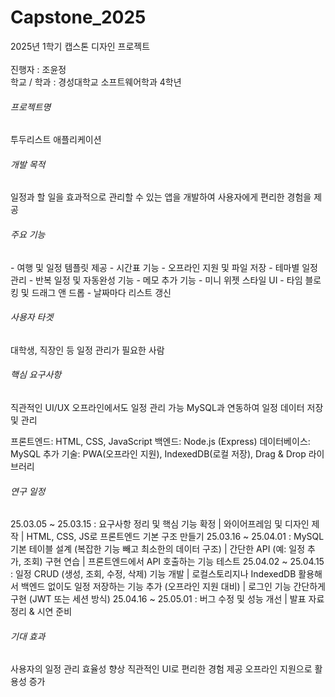 # Capstone_2025
2025년 1학기 캡스톤 디자인 프로젝트
</br></br>
진행자 : 조윤정
</br>
학교 / 학과 : 경성대학교 소프트웨어학과 4학년

<h6>프로젝트명</h6>
투두리스트 애플리케이션

<h6>개발 목적</h6>
일정과 할 일을 효과적으로 관리할 수 있는 앱을 개발하여 사용자에게 편리한 경험을 제공

<h6>주요 기능</h6>
- 여행 및 일정 템플릿 제공
- 시간표 기능
- 오프라인 지원 및 파일 저장
- 테마별 일정 관리
- 반복 일정 및 자동완성 기능
- 메모 추가 기능
- 미니 위젯 스타일 UI
- 타임 블로킹 및 드래그 앤 드롭
- 날짜마다 리스트 갱신

<h6>사용자 타겟</h6>
대학생, 직장인 등 일정 관리가 필요한 사람

<h6>핵심 요구사항</h6>
직관적인 UI/UX
오프라인에서도 일정 관리 가능
MySQL과 연동하여 일정 데이터 저장 및 관리

프론트엔드: HTML, CSS, JavaScript
백엔드: Node.js (Express)
데이터베이스: MySQL
추가 기술: PWA(오프라인 지원), IndexedDB(로컬 저장), Drag & Drop 라이브러리

<h6>연구 일정</h6>
25.03.05 ~ 25.03.15 : 요구사항 정리 및 핵심 기능 확정 | 와이어프레임 및 디자인 제작 | HTML, CSS, JS로 프론트엔드 기본 구조 만들기
25.03.16 ~ 25.04.01 : MySQL 기본 테이블 설계 (복잡한 기능 빼고 최소한의 데이터 구조) | 간단한 API (예: 일정 추가, 조회) 구현 연습 | 프론트엔드에서 API 호출하는 기능 테스트
25.04.02 ~ 25.04.15 : 일정 CRUD (생성, 조회, 수정, 삭제) 기능 개발 | 로컬스토리지나 IndexedDB 활용해서 백엔드 없이도 일정 저장하는 기능 추가 (오프라인 지원 대비) | 로그인 기능 간단하게 구현 (JWT 또는 세션 방식)
25.04.16 ~ 25.05.01 : 버그 수정 및 성능 개선 | 발표 자료 정리 & 시연 준비

<h6>기대 효과</h6>
사용자의 일정 관리 효율성 향상
직관적인 UI로 편리한 경험 제공
오프라인 지원으로 활용성 증가
